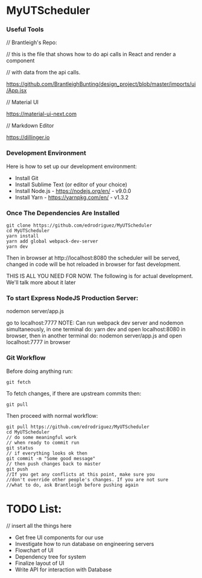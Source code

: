 # MyUTScheduler

### Useful Tools

// Brantleigh's Repo:

// this is the file that shows how to do api calls in React and render a component

// with data from the api calls.

https://github.com/BrantleighBunting/design_project/blob/master/imports/ui/App.jsx

// Material UI

https://material-ui-next.com

// Markdown Editor

https://dillinger.io

### Development Environment

Here is how to set up our development environment:
* Install Git
* Install Sublime Text (or editor of your choice)
* Install Node.js - https://nodejs.org/en/ - v9.0.0
* Install Yarn - https://yarnpkg.com/en/ - v1.3.2
### Once The Dependencies Are Installed
```
git clone https://github.com/edrodriguez/MyUTScheduler
cd MyUTScheduler
yarn install
yarn add global webpack-dev-server
yarn dev
```
Then in browser at http://localhost:8080 the scheduler will be served, changed in code
will be hot reloaded in browser for fast development.

THIS IS ALL YOU NEED FOR NOW. The following is for actual development. We'll talk more about it later

### To start Express NodeJS Production Server:
nodemon server/app.js

go to localhost:7777
NOTE: Can run webpack dev server and nodemon simultaneously,
in one terminal do:
yarn dev
and open localhost:8080 in browser,
then in another terminal do:
nodemon server/app.js
and open localhost:7777 in browser


### Git Workflow

Before doing anything run:

```
git fetch
```

To fetch changes, if there are upstream commits then:

```
git pull
```

Then proceed with normal workflow:

```
git pull https://github.com/edrodriguez/MyUTScheduler
cd MyUTScheduler
// do some meaningful work
// when ready to commit run
git status
// if everything looks ok then
git commit -m "Some good message"
// then push changes back to master
git push
//If you get any conflicts at this point, make sure you 
//don't override other people's changes. If you are not sure
//what to do, ask Brantleigh before pushing again
```

# TODO List:

// insert all the things here
- Get free UI components for our use
- Investigate how to run database on engineering servers
- Flowchart of UI
- Dependency tree for system
- Finalize layout of UI
- Write API for interaction with Database
